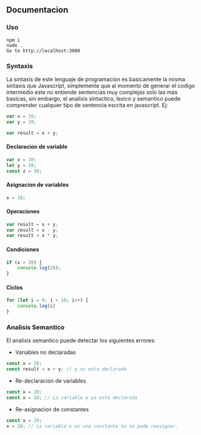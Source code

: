 ## Documentacion

### Uso

```shell
npm i
node .
Go to http://localhost:3000 
```
### Syntaxis

La sintaxis de este lenguaje de programacion es basicamente la misma sintaxis que Javascript, simplemente que al momento de generar el codigo intermedio este no entiende sentencias muy complejas solo las mas basicas, sin embargo, el analisis sintactico, lexico y semantico puede comprender cualquier tipo de sentencia escrita en javascript. Ej:

```js
var x = 10;
var y = 20;

var result = x + y;
```

#### Declaracion de variable

```js
var x = 10;
let y = 20;
const z = 30;
```

#### Asignacion de variables

```js
x = 10;
```

#### Operaciones

```js
var result = x + y;
var result = x - y;
var result = x * y;
```

#### Condiciones

```js
if (x > 20) {
    console.log(20);
}
```

#### Ciclos
```js
for (let i = 0; i < 10; i++) {
    console.log(i)
}
```

### Analisis Semantico

El analisis semantico puede detectar los siguientes errores:
- Variables no declaradas
```js
const x = 20;
const result = x + y; // y no esta declarada
```

- Re-declaracion de variables
```js
const x = 20;
const x = 10; // La variable x ya esta declarada
```

- Re-asignacion de constantes

```js
const x = 20;
x = 20; // La variable x es una constante no se pude reasignar.
```
